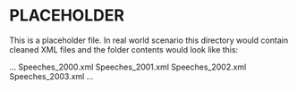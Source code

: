 # PLACEHOLDER

This is a placeholder file. In real world scenario this directory would 
contain cleaned XML files and the folder contents would look like this:

...
Speeches_2000.xml
Speeches_2001.xml
Speeches_2002.xml
Speeches_2003.xml
...
